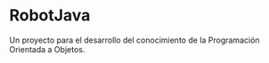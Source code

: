 # RobotJava

Un proyecto para el desarrollo del conocimiento de la Programación Orientada a Objetos.
